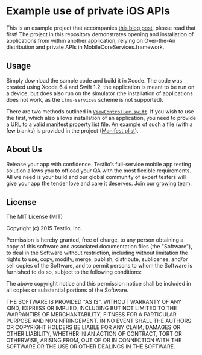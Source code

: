 # Example use of private iOS APIs

This is an example project that accompanies [this blog post](https://testlio.com/blog/post/ios-sdk-wilderness), please read that first! The project in this repository demonstrates opening and installation of applications from within another application, relying on Over-the-Air distribution and private APIs in MobileCoreServices.framework.

## Usage

Simply download the sample code and build it in Xcode. The code was created using Xcode 6.4 and Swift 1.2, the application is meant to be run on a device, but does also run on the simulator (the installation of applications does not work, as the `itms-services` scheme is not supported).

There are two methods outlined in [`ViewController.swift`](Example/ViewController.swift#L46). If you wish to use the first, which also allows installation of an application, you need to provide a URL to a valid manifest property list file. An example of such a file (with a few blanks) is provided in the project ([Manifest.plist](Example/Manifest.plist)).

## About Us

Release your app with confidence. Testlio’s full-service mobile app testing solution allows you to offload your QA with the most flexible requirements. All we need is your build and our global community of expert testers will give your app the tender love and care it deserves. Join our [growing team](https://www.testlio.com).

## License

The MIT License (MIT)

Copyright (c) 2015 Testlio, Inc.

Permission is hereby granted, free of charge, to any person obtaining a copy
of this software and associated documentation files (the "Software"), to deal
in the Software without restriction, including without limitation the rights
to use, copy, modify, merge, publish, distribute, sublicense, and/or sell
copies of the Software, and to permit persons to whom the Software is
furnished to do so, subject to the following conditions:

The above copyright notice and this permission notice shall be included in all
copies or substantial portions of the Software.

THE SOFTWARE IS PROVIDED "AS IS", WITHOUT WARRANTY OF ANY KIND, EXPRESS OR
IMPLIED, INCLUDING BUT NOT LIMITED TO THE WARRANTIES OF MERCHANTABILITY,
FITNESS FOR A PARTICULAR PURPOSE AND NONINFRINGEMENT. IN NO EVENT SHALL THE
AUTHORS OR COPYRIGHT HOLDERS BE LIABLE FOR ANY CLAIM, DAMAGES OR OTHER
LIABILITY, WHETHER IN AN ACTION OF CONTRACT, TORT OR OTHERWISE, ARISING FROM,
OUT OF OR IN CONNECTION WITH THE SOFTWARE OR THE USE OR OTHER DEALINGS IN THE
SOFTWARE.
